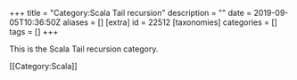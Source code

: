 +++
title = "Category:Scala Tail recursion"
description = ""
date = 2019-09-05T10:36:50Z
aliases = []
[extra]
id = 22512
[taxonomies]
categories = []
tags = []
+++

This is the Scala Tail recursion category.

[[Category:Scala]]

